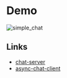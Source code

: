 # Demo

![simple_chat](https://github.com/user-attachments/assets/298cb223-aaa3-45a4-bb85-0582fd88427e)

## Links

- [chat-server](https://github.com/nihalpasham/simple-chat/blob/main/chat-server/notes.md)
- [async-chat-client](https://github.com/nihalpasham/simple-chat/blob/main/async-chat-client/notes.md)